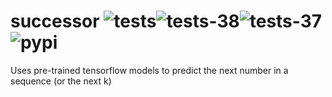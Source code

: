 # successor ![tests](https://github.com/microprediction/successor/workflows/tests/badge.svg)![tests-38](https://github.com/microprediction/successor/workflows/tests-38/badge.svg)![tests-37](https://github.com/microprediction/successor/workflows/tests-37/badge.svg)![pypi](https://github.com/microprediction/successor/workflows/deploy-pypi/badge.svg)

Uses pre-trained tensorflow models to predict the next number in a sequence (or the next k)

